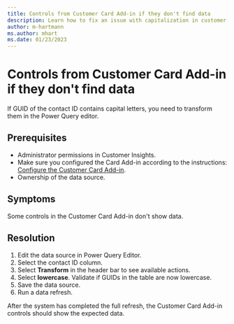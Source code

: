 ```yaml
---
title: Controls from Customer Card Add-in if they don't find data
description: Learn how to fix an issue with capitalization in customer ID fields.
author: m-hartmann
ms.author: mhart
ms.date: 01/23/2023
---
```


# Controls from Customer Card Add-in if they don't find data

If GUID of the contact ID contains capital letters, you need to transform them in the Power Query editor.

## Prerequisites

- Administrator permissions in Customer Insights.
- Make sure you configured the Card Add-in according to the instructions: [Configure the Customer Card Add-in](/dynamics365/customer-insights/customer-card-add-in.md#configure-the-customer-card-add-in).
- Ownership of the data source.

## Symptoms

Some controls in the Customer Card Add-in don't show data.

## Resolution

1. Edit the data source in Power Query Editor.
1. Select the contact ID column.
1. Select **Transform** in the header bar to see available actions.
1. Select **lowercase**. Validate if GUIDs in the table are now lowercase.
1. Save the data source.
1. Run a data refresh.

After the system has completed the full refresh, the Customer Card Add-in controls should show the expected data.
